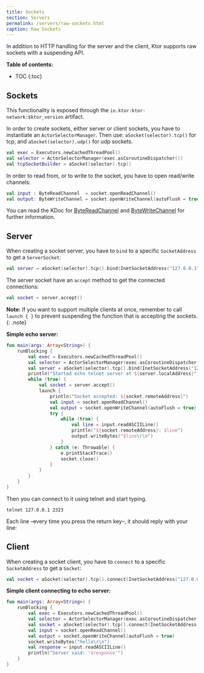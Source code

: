 ```yaml
---
title: Sockets
section: Servers
permalink: /servers/raw-sockets.html
caption: Raw Sockets  
---
```


In addition to HTTP handling for the server and the client, Ktor supports raw sockets
with a suspending API.

**Table of contents:**

* TOC
{:toc}

## Sockets

This functionality is exposed through the `io.ktor:ktor-network:$ktor_version` artifact.

In order to create sockets, either server or client sockets, you have to instantiate an `ActorSelectorManager`.
Then use: `aSocket(selector).tcp()` for tcp, and `aSocket(selector).udp()` for udp sockets. 
 
```kotlin
val exec = Executors.newCachedThreadPool()
val selector = ActorSelectorManager(exec.asCoroutineDispatcher())
val tcpSocketBuilder = aSocket(selector).tcp()
```

In order to read from, or to write to the socket, you have to open read/write channels:

```kotlin
val input : ByteReadChannel  = socket.openReadChannel()
val output: ByteWriteChannel = socket.openWriteChannel(autoFlush = true)
```

You can read the KDoc for [ByteReadChannel](https://github.com/Kotlin/kotlinx.coroutines/blob/master/core/kotlinx-coroutines-io/src/main/kotlin/kotlinx/coroutines/experimental/io/ByteReadChannel.kt)
and [ByteWriteChannel](https://github.com/Kotlin/kotlinx.coroutines/blob/master/core/kotlinx-coroutines-io/src/main/kotlin/kotlinx/coroutines/experimental/io/ByteWriteChannel.kt)
for further information.

## Server

When creating a socket server, you have to `bind` to a specific `SocketAddress` to get
a `ServerSocket`:

```kotlin
val server = aSocket(selector).tcp().bind(InetSocketAddress("127.0.0.1", 2323))
```

The server socket have an `accept` method to get the connected connections:

```kotlin
val socket = server.accept()
```

**Note:** If you want to support multiple clients at once, remember to call `launch { }` to prevent
suspending the function that is accepting the sockets.
{: .note}

**Simple echo server:**

```kotlin
fun main(args: Array<String>) {
    runBlocking {
        val exec = Executors.newCachedThreadPool()
        val selector = ActorSelectorManager(exec.asCoroutineDispatcher())
        val server = aSocket(selector).tcp().bind(InetSocketAddress("127.0.0.1", 2323))
        println("Started echo telnet server at ${server.localAddress}")
        while (true) {
            val socket = server.accept()
            launch {
                println("Socket accepted: ${socket.remoteAddress}")
                val input = socket.openReadChannel()
                val output = socket.openWriteChannel(autoFlush = true)
                try {
                    while (true) {
                        val line = input.readASCIILine()
                        println("${socket.remoteAddress}: $line")
                        output.writeBytes("$line\r\n")
                    }
                } catch (e: Throwable) {
                    e.printStackTrace()
                    socket.close()
                }
            }
        }
    }
}
```

Then you can connect to it using telnet and start typing.

```
telnet 127.0.0.1 2323
```

Each line –every time you press the return key–, it should reply with your line:

## Client

When creating a socket client, you have to `connect` to a specific `SocketAddress` to get
a `Socket`:

```kotlin
val socket = aSocket(selector).tcp().connect(InetSocketAddress("127.0.0.1", 2323))
```

**Simple client connecting to echo server:**

```kotlin
fun main(args: Array<String>) {
    runBlocking {
        val exec = Executors.newCachedThreadPool()
        val selector = ActorSelectorManager(exec.asCoroutineDispatcher())
        val socket = aSocket(selector).tcp().connect(InetSocketAddress("127.0.0.1", 2323))
        val input = socket.openReadChannel()
        val output = socket.openWriteChannel(autoFlush = true)
        socket.writeBytes("hello\r\n")
        val response = input.readASCIILine()
        println("Server said: '$response'")
    }
}
```

